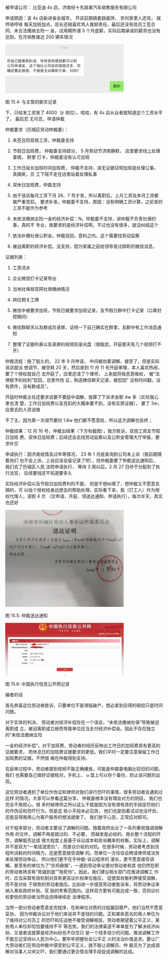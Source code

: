 被申请公司： 比亚迪 4s 店，济南经十东路某汽车销售服务有限公司

申请原因：该 4s 店新进省会城市， 开店前期搞套路画饼， 奈何家里人还信， 就哼哧哼哧 每天加班加点，店长还贼喜欢骂人推卸责任，最后还没有给员工签合同，未合法缴纳五险一 金，试用期所谓 3 个月底薪，实际后期承诺的薪资也没有达到，在月销售接近 200 辆车情况

![](<@img/img_ 80.jpeg>)

图 15.4: 与主管的聊天记录

下，只给发工资发了 4000（jr 岗位），哈哈，有 4s 店从业者就知道这个工资水平了， 最后忍 无可忍，申请仲裁

仲裁要求（历城区劳动仲裁委）：

1. 未签合同双倍工资，仲裁委支持

2. 节假日加班费， 仲裁委支持部分， 5 月劳动节济南静默， 店里要求线上处理事情， 群里 打卡，仲裁委没有认可加班

3. 工作日延长加班时间加班费， 仲裁不支持，讲无证据证明加班是处理公事， 真搞笑，员 工下班不走在店里站着处理私事

4. 双休日加班费，仲裁支持

5. 由于该店每月工资下月 26、7 号才发，所以离职后，上月工资及本月工资都被严重克扣， 要求补发，仲裁委不支持，原因：没有明确工资计算，之前发的工资不能作为参考

6. 未依法缴纳五险一金的经济补偿：N，仲裁委不支持，讲仲裁不负责社保的事，真的不 专业，我要求的是经济补偿啊，不过也没有很多，就没纠结这个

7. 依法补缴社保公积金，仲裁驳回，意料之内，这个需要找劳动监察

8. 被迫离职的经济补偿，没支持，因为家属之前给领导发过辞职的微信消息。

证据列表：

1. 工资流水

2. 企业微信打卡记录导出

3. 当地社保局官网社保缴纳情况

4. 岗位相关工牌

5. 微信中被要求加班，节假日被要求加班记录，及节假日群中打卡记录（口罩封控期间）

6. 微信群聊天以及群成员录屏，证明一下自己确实在群里，且群中有工作消息通知

7. 整理了证据列表以及录屏的视频刻录光盘（很尴尬，开庭那天有几个视频打不开）

仲裁流程：拖了挺久的， 22 年 9 月申请， 中间被劝着调解，接受了，但是实际该店就没 想调节，被空耗 20 天，然后直到 11 月 11 号开庭审理，本人喜欢热闹，要了个授权就自己 去开庭了，店里还请了个律师， 上来就将我恶意维权， 被“法律赋予的权利”怼回，店里作伪 证，制造微信聊天记录，被怼回" 没有时间戳，没有原件，没有群成员"。

开庭时仲裁主任还要求说要不要庭中调解，我算了下诉求金额 4w 多（实际我心里也清 楚，工作日加班费以及克扣的大概率要不到，没有实质证据）， 要了 3w，店里去的人资说做

不了主，因为第一次调节要的 1.8w 他们都不愿意给，所以这次调解也告终；

仲裁结果：12 月 16 号，仲裁出结果（下方有截图），我方胜诉，双倍工资及节假日加班 费，双休日加班费；后续还会去找劳动监察以及公积金管理大厅举报，要求补交

申请执行：因济南疫情及过年等情况， 23 年 1 月底查询到公司未上诉（我前期猜着他们 也不会上诉，上诉应该会留记录了吧），找仲裁委要了仲裁送达通知后， 我们去了历城区人民 法院申请执行， 等待 3 周以后，2 月 27 日终于分配到了执行法官， 后续要钱还不知道要多久

实际经济补偿以及节假日加班费判的不服， 但是不想纠缠了，想仲裁又不愿意去搞的，可 以给个授权给身边想去的帮助处理，实际看下来，我（打工人）作为授权代理人，请假 4 次 （交申请、开庭、领送达通知、申请执行），每次半天，其实也还好

![](<@img/img_ 81.jpeg>)

图 15.5: 仲裁送达通知

![](<@img/img_ 82.jpeg>)

图 15.6: 中国执行信息公开网记录

编者的话

首先恭喜这位劳动者胜诉，只要单位不是濒临破产，想必拿到应得的赔偿只是时间问题。

对于实体的判决， 劳动者对经济补偿存在一个误会，“未依法缴纳社保”导致被迫离职成 立，被迫离职成立继而导致单位应当支付经济补偿金。因此不存在独立的“未依法缴纳五险

一金的经济补偿”。对于加班费，劳动者的经历反映出工作日的加班费具有更高的证据要求， 而休息日的加班费证据要求则更低。我们平时一定要注意保留工作日加班费的证据，不然很 难在仲裁得到支持。

在庭审过程中，劳动者提到视频不能正确播放，可能是仲裁委电脑比较旧的问题。我们 也需要自己做好证据核对，手机上、 u 盘上可以存个备份，防止该问题的出现。

这位劳动者遇到了单位作伪证和律师对我们进行恐吓的事情，很多劳动者会遇到过这样 的情况。大家可以参看这篇分享， 仲裁委根本没有理会对方的阴招， 我们也完全不用担心。很 多时候律师之所以这么干就是因为没有很有效的手段惩罚他们的作伪证和恐吓行为。但是这 些小手段未必见效， 他们也是抱着试试也没坏处、还能显得我用心为客户服务的想法就做了。 我们放平心态，正常应对即可。

对于程序部分，劳动者主要谈了调解的问题。随着政府出台了一系列重视强调调解作用 的文件，调解不再是跳过的、不必要， 而越发是必经的、拖长整个流程的环节。调解能否达成 很大程度上是基于诉讼成本和败诉概率的权衡。实际上，调解并不是双方“一笔钱泯恩仇”， 而是议价权的对抗。在很多时候，劳动者考虑到流程所消耗的时间精力，还是愿意接受调解 的。而单位一方往往会聘请律师或法务来处理劳动争议， 所以他们更不在乎仲裁-诉讼程序的 漫长，更不愿意接受调解。甚至有的单位为了“杀鸡儆猴”，一遇到劳动争议便对劳动者和其 他仍然在职的劳动者扬言称“死磕到底”“拖死你”。因此，我们建议相关部门在推进调解工 作时，应当采取有效机制对具有更高议价权单位施压， 促使其权衡利弊接受调解， 而不是对处 于弱势的劳动者施压。比如进一步提高劳动者胜诉率，将劳动争议率纳入某些政府补贴、奖 励的考察范围内。这样双方更有可能达成一致，否则议价权更低的劳动者当然会选择继续走 法律程序。

当然一部分劳动者愿意走完程序，在和单位对质的过程赢回尊严。他们当然不愿意妥协， 因为仲裁诉讼对于他们来说并不是钱的问题。正和某些恶劣的用人单位为了维持对公司员工 的恐吓和压迫绝不接受调解相反。劳动者期望着公平正义，某些用人单位却恰恰要维持不平 等态势。我们的法律渠道不单单是为了解决经济纠纷，又或者说就算是经济纠纷也不仅仅只 是一个钱多钱少的问题。推进调解工作不能忘记坚持以人民为中心，要牢牢把握社会公平正 义的法治价值追求。要让广大劳动者们在劳动仲裁中感受到公平正义，就不能让调解员、仲 裁员为了达成调解对当事人又哄又吓，我们要通过更合情合理手段促成调解的达成。